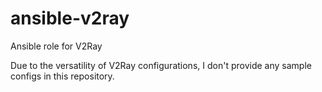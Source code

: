 # ansible-v2ray
Ansible role for V2Ray

Due to the versatility of V2Ray configurations, I don't provide any sample configs in this repository.
